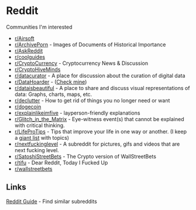 # Reddit

Communities I'm interested

* [r/Airsoft](https://www.reddit.com/r/airsoft/)
* [r/ArchivePorn](https://www.reddit.com/r/ArchivePorn/) -  Images of Documents of Historical Importance
* [r/AskReddit](https://www.reddit.com/r/AskReddit/)
* [r/coolguides](https://www.reddit.com/r/coolguides/)
* [r/CryptoCurrency](https://www.reddit.com/r/CryptoCurrency/) - Cryptocurrency News & Discussion
* [r/CryptoHiveMinds](https://www.reddit.com/r/CryptoHiveMinds/)
* [r/datacurator](https://www.reddit.com/r/datacurator/) - A place for discussion about the curation of digital data
* [r/DataHoarder](https://www.reddit.com/r/DataHoarder/) - \([Check mine](../data-hoarder.md)\)
* [r/dataisbeautiful](https://www.reddit.com/r/dataisbeautiful/) - A place to share and discuss visual representations of data: Graphs, charts, maps, etc.
* [r/declutter](https://www.reddit.com/r/declutter/) - How to get rid of things you no longer need or want
* [r/dogecoin](https://www.reddit.com/r/dogecoin/)
* [r/explainlikeimfive](https://www.reddit.com/r/explainlikeimfive/) - layperson-friendly explanations
* [r/Glitch\_in\_the\_Matrix](https://www.reddit.com/r/Glitch_in_the_Matrix/) - Eye-witness event\(s\) that cannot be explained with critical thinking.
* [r/LifeProTips](https://www.reddit.com/r/LifeProTips/) - Tips that improve your life in one way or another. \(I keep a [giant list](../lpt-life-pro-tips.md) with topics\)
* [r/nextfuckinglevel](https://www.reddit.com/r/nextfuckinglevel/) - A subreddit for pictures, gifs and videos that are next fucking level.
* [r/SatoshiStreetBets](https://www.reddit.com/r/SatoshiStreetBets/) - The Crypto version of WallStreetBets
* [r/tifu](https://www.reddit.com/r/tifu/) - Dear Reddit, Today I Fucked Up
* [r/wallstreetbets](https://www.reddit.com/r/wallstreetbets/)

## Links
[Reddit Guide](https://reddit.guide/) - Find similar subreddits
